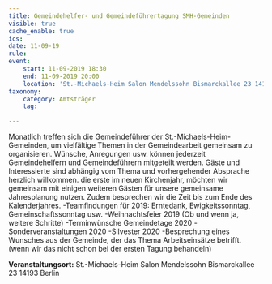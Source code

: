 ```yaml
---
title: Gemeindehelfer- und Gemeindeführertagung SMH-Gemeinden
visible: true
cache_enable: true
ics: 
date: 11-09-19
rule: 
event:
	start: 11-09-2019 18:30
	end: 11-09-2019 20:00
	location: 'St.-Michaels-Heim Salon Mendelssohn Bismarckallee 23 14193 Berlin'
taxonomy:
	category: Amtsträger
	tag: 

---
```

Monatlich treffen sich die Gemeindeführer der St.-Michaels-Heim-Gemeinden, um vielfältige Themen in der Gemeindearbeit gemeinsam zu organisieren. Wünsche, Anregungen usw. können jederzeit Gemeindehelfern und Gemeindeführern mitgeteilt werden. Gäste und Interessierte sind abhängig vom Thema und vorhergehender Absprache herzlich willkommen.
die erste im neuen Kirchenjahr, möchten wir gemeinsam mit einigen weiteren Gästen für unsere gemeinsame Jahresplanung nutzen. Zudem besprechen wir die Zeit bis zum Ende des Kalenderjahres.
-Teamfindungen für 2019: Erntedank, Ewigkeitssonntag, Gemeinschaftssonntag usw.
-Weihnachtsfeier 2019 (Ob und wenn ja, weitere Schritte)
-Terminwünsche Gemeindetage 2020
-Sonderveranstaltungen 2020
-Silvester 2020
-Besprechung eines Wunsches aus der Gemeinde, der das Thema Arbeitseinsätze betrifft. (wenn wir das nicht schon bei der ersten Tagung behandeln)


**Veranstaltungsort:** St.-Michaels-Heim Salon Mendelssohn Bismarckallee 23 14193 Berlin

